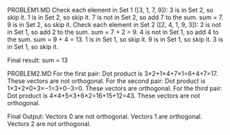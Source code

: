 PROBLEM1.MD
Check each element in Set 1 ([3, 1, 7, 9]):
3 is in Set 2, so skip it.
1 is in Set 2, so skip it.
7 is not in Set 2, so add 7 to the sum. sum = 7.
9 is in Set 2, so skip it.
Check each element in Set 2 ([2, 4, 1, 9, 3]):
2 is not in Set 1, so add 2 to the sum. sum = 7 + 2 = 9.
4 is not in Set 1, so add 4 to the sum. sum = 9 + 4 = 13.
1 is in Set 1, so skip it.
9 is in Set 1, so skip it.
3 is in Set 1, so skip it.

Final result: sum = 13

PROBLEM2.MD
For the first pair: Dot product is 
3×2+1×4+7×1=6+4+7=17. These vectors are not orthogonal.
For the second pair: Dot product is 
1×3+2×0+3×−1=3+0−3=0. These vectors are orthogonal.
For the third pair: Dot product is 
4×4+5×3+6×2=16+15+12=43. These vectors are not orthogonal.

Final Output:
Vectors 0 are not orthogonal.
Vectors 1 are orthogonal.
Vectors 2 are not orthogonal.
